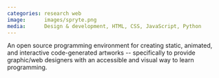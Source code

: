 ```yaml
---
categories: research web
image:      images/spryte.png
media:      Design & development, HTML, CSS, JavaScript, Python
---
```

An open source programming environment for creating static, animated, and
interactive code-generated artworks -- specifically to provide graphic/web
designers with an accessible and visual way to learn programming.
